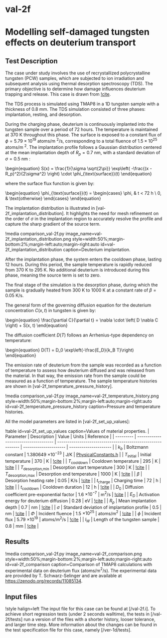 # val-2f

# Modelling self-damaged tungsten effects on deuterium transport

## Test Description

The case under study involves the use of recrystallized polycrystalline tungsten (PCW) samples, which are subjected to ion irradiation and subsequent analysis using thermal desorption spectroscopy (TDS). The primary objective is to determine how damage influences deuterium trapping and release. This case is drawn from [!cite](dark2024modelling).

The TDS process is simulated using TMAP8 in a 1D tungsten sample with a thickness of 0.8 mm. The TDS simulation consisted of three phases: implantation, resting, and desorption.

During the charging phase, deuterium is continuously implanted into the tungsten sample over a period of 72 hours. The temperature is maintained at 370 K throughout this phase. The surface is exposed to a constant flux of $\phi=5.79\times 10^{19}$ atoms/m $^2$/s, corresponding to a total fluence of $1.5\times 10^{25}$ atoms/m $^2$. The implantation profile follows a Gaussian distribution centered at the mean implantation depth of $R_p=0.7$ nm, with a standard deviation of $\sigma = 0.5$ nm :

\begin{equation}
    S(x) = \frac{1}{\sigma \sqrt{2\pi}} \exp\left( -\frac{(x - R_p)^2}{2\sigma^2} \right) \cdot \phi_{\text{surface}}(t)
\end{equation}

where the surface flux function is given by:

\begin{equation}
    \phi_{\text{surface}}(t) =
    \begin{cases}
        \phi, & t < 72 h \\
        0, & \text{otherwise}
    \end{cases}
\end{equation}

The implantation distribution is illustrated in [val-2f_implantation_distribution]. It highlights the need for mesh refinement on the order of $\sigma$ in the implantation region to accurately resolve the profile and capture the sharp gradient of the source term.

!media comparison_val-2f.py
    image_name=val-2f_implantation_distribution.png
    style=width:50%;margin-bottom:2%;margin-left:auto;margin-right:auto
    id=val-2f_implantation_distribution
    caption=Deuterium implantation.

After the implantation phase, the system enters the cooldown phase, lasting 12 hours. During this period, the sample temperature is rapidly reduced from 370 K to 295 K. No additional deuterium is introduced during this phase, meaning the source term is set to zero.

The final stage of the simulation is the desorption phase, during which the sample is gradually heated from 300 K to 1000 K at a constant rate of $\beta = 0.05$ K/s.

The general form of the governing diffusion equation for the deuterium concentration $C(x,t)$ in tungsten is given by:

\begin{equation}
    \frac{\partial C}{\partial t} = \nabla \cdot \left( D \nabla C \right) + S(x, t)
\end{equation}

The diffusion coefficient $D(T)$ follows an Arrhenius-type dependency on temperature:

\begin{equation}
    D(T) = D_0 \exp\left(-\frac{E_D}{k_B T}\right)
\end{equation}

The emission rate of deuterium from the sample was recorded as a function of temperature to assess how deuterium diffused and was released from the material. In that way, the emission rate from the sample could be measured as a function of temperature. The sample temperature histories are shown in [val-2f_temperature_pressure_history].

!media comparison_val-2f.py
    image_name=val-2f_temperature_history.png
    style=width:50%;margin-bottom:2%;margin-left:auto;margin-right:auto
    id=val-2f_temperature_pressure_history
    caption=Pressure and temperature histories.

All the model parameters are listed in [val-2f_set_up_values]:

!table id=val-2f_set_up_values caption=Values of material properties.
| Parameter | Description                          | Value                                                       | Units                 | Reference                 |
| --------- | ------------------------------------ | ----------------------------------------------------------- | --------------------- | --------------------- |
| $k_b$     | Boltzmann constant                   | 1.380649 $\times 10^{-23}$                                  | J/K                   | [PhysicalConstants.h](https://physics.nist.gov/cgi-bin/cuu/Value?r) |
| $T_{\text{initial}}$ | Initial temperature       | 370                                                         | K                     | [!cite](dark2024modelling) |
| $T_{\text{cooldown}}$ | Cooldown temperature     | 295                                                         | K                     | [!cite](dark2024modelling) |
| $T_{\text{desorption,min}}$ | Desorption start temperature | 300                                               | K                     | [!cite](dark2024modelling) |
| $T_{\text{desorption,max}}$ | Desorption end temperature | 1000                                                | K                     | [!cite](dark2024modelling) |
| $\beta$   | Desorption heating rate              | 0.05                                                        | K/s                   | [!cite](dark2024modelling) |
| $t_{\text{charge}}$ | Charging time              | 72                                                          | h                     | [!cite](dark2024modelling) |
| $t_{\text{cooldown}}$ | Cooldown duration        | 12                                                          | h                     | [!cite](dark2024modelling) |
| $D_0$     | Diffusion coefficient pre-exponential factor | 1.6 $\times 10^{-7}$                                | m$^2$/s               | [!cite](dark2024modelling) |
| $E_D$     | Activation energy for deuterium diffusion      | 0.28                                              | eV                    | [!cite](dark2024modelling) |
| $R_p$     | Mean implantation depth              | 0.7                                                         | nm                    | [!cite](dark2024modelling) |
| $\sigma$  | Standard deviation of implantation profile | 0.5                                                   | nm                    | [!cite](dark2024modelling) |
| $\Phi$    | Incident fluence                     | 1.5 $\times 10^{25}$                                        | atoms/m$^2$           | [!cite](dark2024modelling) |
| $\phi$    | Incident flux                        | 5.79 $\times 10^{19}$                                       | atoms/m$^2$/s         | [!cite](dark2024modelling) |
| $l_W$     | Length of the tungsten sample        | 0.8                                                         | mm                    | [!cite](dark2024modelling) |



## Results

!media comparison_val-2f.py
       image_name=val-2f_comparison.png
       style=width:50%;margin-bottom:2%;margin-left:auto;margin-right:auto
       id=val-2f_comparison
       caption=Comparison of TMAP8 calculations with experimental data on deuterium flux (atoms/m$^2$/s). The experimental data are provided by T. Schwarz-Selinger and are available at https://zenodo.org/records/11085134.

## Input files

!style halign=left
The input file for this case can be found at [/val-2f.i].
To achieve short regression tests (under 2 seconds walltime), the tests in [/val-2f/tests] run a version of the files with a shorter history, looser tolerance, and larger time step. More information about the changes can be found in the test specification file for this case, namely [/ver-1d/tests].
